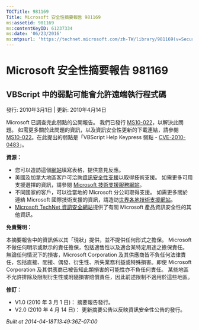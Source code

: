```yaml
---
TOCTitle: 981169
Title: Microsoft 安全性摘要報告 981169
ms:assetid: 981169
ms:contentKeyID: 61237334
ms:date: '06/23/2016'
ms:mtpsurl: 'https://technet.microsoft.com/zh-TW/library/981169(v=Security.10)'
---
```



Microsoft 安全性摘要報告 981169
===============================

VBScript 中的弱點可能會允許遠端執行程式碼
-----------------------------------------

發行: 2010年3月1日 | 更新: 2010年4月14日

Microsoft 已調查完此弱點的公開報告。 我們已發行 [MS10-022](http://technet.microsoft.com/security/bulletin/ms10-022)，以解決此問題。 如需更多關於此問題的資訊，以及資訊安全性更新的下載連結，請參閱 [MS10-022](http://technet.microsoft.com/security/bulletin/ms10-022)。在此提出的弱點是「VBScript Help Keypress 弱點 - [CVE-2010-0483](http://www.cve.mitre.org/cgi-bin/cvename.cgi?name=cve-2010-0483)」。

**資源：** 

-   您可以造訪這個[網站](https://support.microsoft.com/common/survey.aspx?scid=sw;en;1257&amp;showpage=1&amp;ws=technet&amp;sd=tech)填寫表格，提供意見反應。
-   美國及加拿大地區客戶可洽詢[資訊安全性支援](http://go.microsoft.com/fwlink/?linkid=21131)以取得技術支援。 如需更多可用支援選擇的資訊，請參閱 [Microsoft 技術支援服務網站](http://support.microsoft.com/?ln=zh-tw)。
-   不同國家的客戶，可以從當地的 Microsoft 分公司取得支援。 如需更多關於連絡 Microsoft 國際技術支援的資訊，請造訪[世界各地技術支援網站](http://go.microsoft.com/fwlink/?linkid=21155)。
-   [Microsoft TechNet 資訊安全網站](http://technet.microsoft.com/zh-tw/security/default.aspx)提供了有關 Microsoft 產品資訊安全性的其他資訊。

**免責聲明：** 

本摘要報告中的資訊係以其「現狀」提供，並不提供任何形式之擔保。 Microsoft 不做任何明示或默示的責任擔保，包括適售性以及適合某特定用途之擔保責任。 無論任何情況下的損害，Microsoft Corporation 及其供應商皆不負任何法律責任，包括直接、間接、偶發、衍生性、所失業務利益或特殊損害。即使 Microsoft Corporation 及其供應商已被告知此類損害的可能性亦不負任何責任。 某些地區不允許排除及限制衍生性或附隨損害賠償責任，因此前述限制不適用於這些地區。

**修訂：** 

-   V1.0 (2010 年 3 月 1 日)： 摘要報告發行。
-   V2.0 (2010 年 4 月 14 日)： 更新摘要公告以反映資訊安全性公告的發行。

*Built at 2014-04-18T13:49:36Z-07:00*
